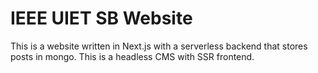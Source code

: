 # IEEE UIET SB Website
This is a website written in Next.js with a serverless backend that stores posts in mongo. This is a headless CMS with SSR frontend.
